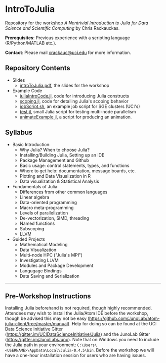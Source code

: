 # IntroToJulia
Repository for the workshop *A Nontrivial Introduction to Julia for Data Science and Scientific Computing* by Chris Rackauckas.

**Prerequisites:** Previous experience with a scripting language (R/Python/MATLAB etc.).

**Contact**: Please mail [crackauc@uci.edu](mailto:crackauc@uci.edu) for more information.

## <a name="Repository Contents"></a>Repository Contents

* Slides
  * [introToJulia.pdf](Slides/introToJulia.pdf), the slides for the workshop
* Example Code
  * [juliaIntroCode.jl](ExampleCode/juliaIntroCode.jl), code for introducing Julia constructs
  * [scoping.jl](ExampleCode/scoping.jl), code for detailing Julia's scoping behavior
  * [jobScript.sh](ExampleCode/jobScript.sh), an example job script for SGE clusters (UCI's)
  * [test.jl](ExampleCode/test.jl), small Julia script for testing multi-node parallelism
  * [animateExample.jl](ExampleCode/animateExample.jl), a script for producing an animation.



## <a name="Syllabus"></a>Syllabus

* Basic Introduction
  * Why Julia? When to choose Julia?
  * Installing/Building Julia, Setting up an IDE
  * Package Management and Github
  * Basic usage: control statements, types, and functions
  * Where to get help: documentation, message boards, etc.
  * Plotting and Data Visualization in R
  * Data visualization & Statistical Analysis
* Fundamentals of Julia
  * Differences from other common languages
  * Linear algebra
  * Data-oriented programming
  * Macro meta-programming
  * Levels of parallelization
  * De-vectorization, SIMD, threading
  * Named functions
  * Subscoping
  * LLVM
* Guided Projects
  * Mathematical Modeling
  * Data Visualization
  * Multi-node HPC ("Julia's MPI")
  * Investigating LLVM
  * Modules and Package Development
  * Langugage Bindings
  * Data Saving and Serialization

* * *

## <a name="Instructions"></a>Pre-Workshop Instructions

Installing Julia beforehand is not required, though highly recommended. Attendees may wish to install the Julia/Atom IDE before the workshop, though be advised this may not be easy (https://github.com/JunoLab/atom-julia-client/tree/master/manual). Help for doing so can be found at the UCI Data Science Initiative Gitter (https://gitter.im/UCIDataScienceInitiative/Julia) and the JunoLab Gitter (https://gitter.im/JunoLab/Juno). Note that on Windows you need to include the Julia path in your environment: `C:\Users\<USERNAME>\AppData\Local\Julia-0.4.5\bin`. Before the workshop we will have a one-hour installation session for users who are having issues.
